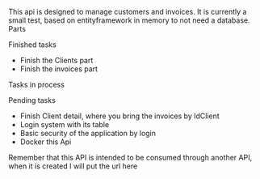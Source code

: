 This api is designed to manage customers and invoices.
It is currently a small test, based on entityframework in memory to not need a database.
Parts


Finished tasks
- Finish the Clients part 
- Finish the invoices part 


Tasks in process





Pending tasks
- Finish Client detail, where you bring the invoices by IdClient
- Login system with its table
- Basic security of the application by login
- Docker this Api


Remember that this API is intended to be consumed through another API, when it is created I will put the url here

